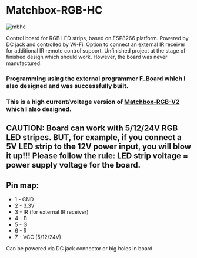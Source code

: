 # Matchbox-RGB-HC
![mbhc](https://github.com/DaiveeCZ/Matchbox-RGB-HC/assets/83717170/4554dd51-c6ec-42d0-8aeb-ee97e7a5cbb7)

Control board for RGB LED strips, based on ESP8266 platform. Powered by DC jack and controlled by Wi-Fi. Option to connect an external IR receiver for additional IR remote control support. Unfinished project at the stage of finished design which should work. However, the board was never manufactured.
### Programming using the external programmer [F_Board](https://github.com/DaiveeCZ/F_Board-V1.1) which I also designed and was successfully built.

### This is a high current/voltage version of [Matchbox-RGB-V2](https://github.com/DaiveeCZ/Matchbox-RGB-V2) which I also designed.
## CAUTION: Board can work with 5/12/24V RGB LED stripes. BUT, for example, if you connect a 5V LED strip to the 12V power input, you will blow it up!!!  Please follow the rule:  LED strip voltage = power supply voltage for the board.

## Pin map:
- 1 - GND
- 2 - 3.3V
- 3 - IR (for external IR receiver)
- 4 - B
- 5 - G
- 6 - R
- 7 - VCC (5/12/24V)

Can be powered via DC jack connector or big holes in board.


